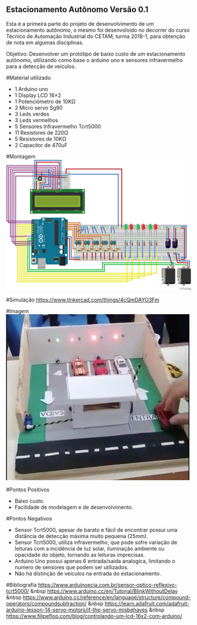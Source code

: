 ## Estacionamento Autônomo Versão 0.1
Esta é a primeira parte do projeto de desenvolvimento de um estacionamento autônomo, o mesmo foi desenvolvido no decorrer do curso Técnico de Automação Industrial do CETAM, turma 2018-1, para obtenção de nota em algumas disciplinas.

Objetivo:
Desenvolver um protótipo de baixo custo de um estacionamento autônomo, utilizando como base o arduino uno e sensores infravermelho para a detecção de veículos.

#Material utilizado
  - 1 Arduino uno
  - 1 Display LCD 16×2
  - 1 Potenciômetro de 10KΩ
  - 2 Micro servo Sg90
  - 3 Leds verdes
  - 3 Leds vermelhos
  - 5 Sensores Infravermelho Tcrt5000
  - 11 Resistores de 220Ω
  - 5 Resistores de 10KΩ
  - 2 Capacitor de 470uF

#Montagem
![](documents/image/estacionamento1.0_bb.png)

#Simulação
  https://www.tinkercad.com/things/4cQmDAYO3Fm

#Imagem
![](documents/image/imagem01.jpeg)

#Pontos Positivos
  - Baixo custo.
  - Facilidade de modelagem e de desenvolvimento.

#Pontos Negativos
  - Sensor Tcrt5000, apesar de barato e fácil de encontrar possui uma distância de detecção máxima muito pequena (25mm).
  - Sensor Tcrt5000, utiliza infravermelho, que pode sofre variação de leituras com a incidência de luz solar, iluminação ambiente ou opacidade do objeto, tornando as leituras imprecisas.
  - Arduino Uno possui apenas 6 entrada/saida analogica, limitando o numero de sensores que podem ser utilizados.
  - Não há distinção de veículos na entrada do estacionamento.

#Bibliografia
   https://www.arduinoecia.com.br/sensor-optico-reflexivo-tcrt5000/ &nbsp
   https://www.arduino.cc/en/Tutorial/BlinkWithoutDelay &nbsp
   https://www.arduino.cc/reference/en/language/structure/compound-operators/compoundsubtraction/ &nbsp
   https://learn.adafruit.com/adafruit-arduino-lesson-14-servo-motors/if-the-servo-misbehaves &nbsp
   https://www.filipeflop.com/blog/controlando-um-lcd-16x2-com-arduino/
